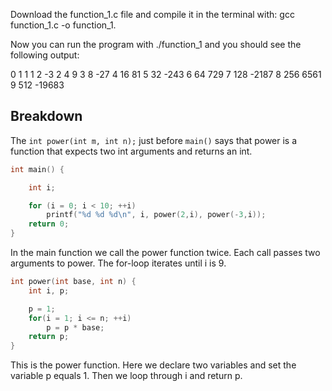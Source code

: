 Download the function_1.c file and compile it in the terminal with: gcc function_1.c -o function_1.

Now you can run the program with ./function_1 and you should see the following output:

0 1 1
1 2 -3
2 4 9
3 8 -27
4 16 81
5 32 -243
6 64 729
7 128 -2187
8 256 6561
9 512 -19683

## Breakdown

The ```int power(int m, int n);``` just before ```main()``` says that power is a function that expects two int arguments and returns an int.

```c
int main() {

	int i;

	for (i = 0; i < 10; ++i)
		printf("%d %d %d\n", i, power(2,i), power(-3,i));
	return 0;
}
```

In the main function we call the power function twice. Each call passes two arguments to power. The for-loop iterates until i is 9.

```c
int power(int base, int n) {
	int i, p;

	p = 1;
	for(i = 1; i <= n; ++i)
		p = p * base;
	return p;
}
```

This is the power function. Here we declare two variables and set the variable p equals 1. Then we loop through i and return p.



